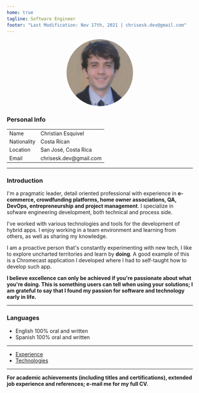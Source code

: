 ```yaml
---
home: true
tagline: Software Engineer
footer: "Last Modification: Nov 17th, 2021 | chrisesk.dev@gmail.com"
---
```


<p align="center">
  <img style="border-radius:50%" width="180" src="/me.png" alt="">
</p>

### Personal Info

<table>
  <tr>
    <td>Name</td>
    <td>Christian Esquivel</td>
  </tr>
  <tr>
    <td>Nationality</td>
    <td>Costa Rican</td>
  </tr>
  <tr>
    <td>Location</td>
    <td>San José, Costa Rica</td>
  </tr>
  <tr>
    <td>Email</td>
    <td>chrisesk.dev@gmail.com</td>
  </tr>
</table>

<hr>

### Introduction

I'm a pragmatic leader, detail oriented professional with experience in <strong>e-commerce, crowdfunding platforms, home
owner associations, QA, DevOps, entrepreneurship and project management</strong>. I specialize in sofware engineering development, both technical and process side.

I’ve worked with various technologies and tools for the development of hybrid apps.
I enjoy working in a team environment and learning from others, as well as sharing my knowledge.

I am a proactive person that's constantly experimenting with new tech, I like to explore uncharted territories and learn
by <strong>doing</strong>. A good example of this is a Chromecast application I developed where I had to self-taught how
to develop such app.

**I believe excellence can only be achieved if you're passionate about what you're doing. This is something users can
tell when using your solutions; I am grateful to say that I found my passion for software and technology early in
life.**

<hr>

### Languages

- English 100% oral and written
- Spanish 100% oral and written

<hr>

- <a href="/jobs.html">Experience</a>
- <a href="/tech.html">Technologies</a>

<hr>

**For academic achievements (including titles and certifications), extended job experience and references; e-mail me for
my full CV.**
